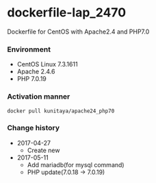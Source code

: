# dockerfile-lap_2470
Dockerfile for CentOS with Apache2.4 and PHP7.0

### Environment
* CentOS Linux 7.3.1611
* Apache 2.4.6
* PHP 7.0.19

### Activation manner
```
docker pull kunitaya/apache24_php70
```

### Change history
* 2017-04-27
    * Create new
* 2017-05-11
    * Add mariadb(for mysql command)
    * PHP update(7.0.18 -> 7.0.19)
